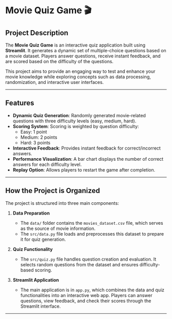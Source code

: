 # Movie Quiz Game 🎬
## Project Description  
The **Movie Quiz Game** is an interactive quiz application built using **Streamlit**. It generates a dynamic set of multiple-choice questions based on a movie dataset. Players answer questions, receive instant feedback, and are scored based on the difficulty of the questions.

This project aims to provide an engaging way to test and enhance your movie knowledge while exploring concepts such as data processing, randomization, and interactive user interfaces.

---

## Features  
- **Dynamic Quiz Generation**: Randomly generated movie-related questions with three difficulty levels (easy, medium, hard).  
- **Scoring System**: Scoring is weighted by question difficulty:  
  - Easy: 1 point  
  - Medium: 2 points  
  - Hard: 3 points  
- **Interactive Feedback**: Provides instant feedback for correct/incorrect answers.  
- **Performance Visualization**: A bar chart displays the number of correct answers for each difficulty level.  
- **Replay Option**: Allows players to restart the game after completion.  

---

## How the Project is Organized  

The project is structured into three main components:  

1. **Data Preparation**  
   - The `data/` folder contains the `movies_dataset.csv` file, which serves as the source of movie information.  
   - The `src/data.py` file loads and preprocesses this dataset to prepare it for quiz generation.  

2. **Quiz Functionality**  
   - The `src/quiz.py` file handles question creation and evaluation. It selects random questions from the dataset and ensures difficulty-based scoring.  

3. **Streamlit Application**  
   - The main application is in `app.py`, which combines the data and quiz functionalities into an interactive web app. Players can answer questions, view feedback, and check their scores through the Streamlit interface.  

---
 
